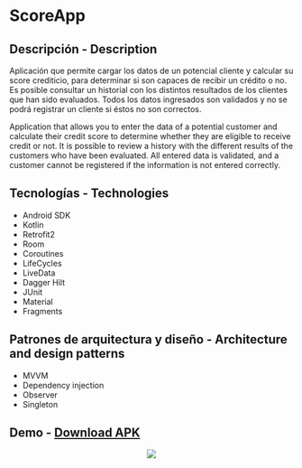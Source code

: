 # ScoreApp

## Descripción - Description

Aplicación que permite cargar los datos de un potencial cliente y calcular su score crediticio, para
determinar si son capaces de recibir un crédito o no.
Es posible consultar un historial con los distintos resultados de los clientes que han sido
evaluados.
Todos los datos ingresados son validados y no se podrá registrar un cliente si éstos no son correctos.

Application that allows you to enter the data of a potential customer and calculate their credit
score to determine whether they are eligible to receive credit or not. It is possible to review a
history with the different results of the customers who have been evaluated. All entered data is
validated, and a customer cannot be registered if the information is not entered correctly.

## Tecnologías - Technologies

* Android SDK
* Kotlin
* Retrofit2
* Room
* Coroutines
* LifeCycles
* LiveData
* Dagger Hilt
* JUnit
* Material
* Fragments

## Patrones de arquitectura y diseño - Architecture and design patterns

* MVVM
* Dependency injection
* Observer
* Singleton

## Demo - [Download APK](https://drive.google.com/file/d/1w4FZwLgWo9fv8w2dL5A-jAJF5kH7g_jm/view?usp=drive_link)

<div style="text-align:center">
  <img src="https://media.giphy.com/media/v1.Y2lkPTc5MGI3NjExMXRrMDY2eDJrdHdjYjVvdDFzeXl1cmRmNnZ0enUxdmVyd254em9kZiZlcD12MV9pbnRlcm5hbF9naWZfYnlfaWQmY3Q9Zw/bAgp47JRMQXdtxYlYH/giphy.gif" />
</div>

